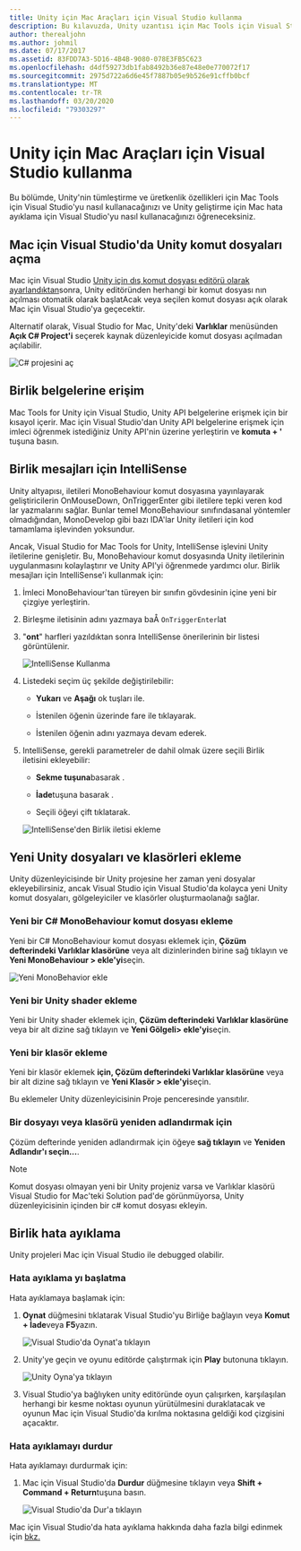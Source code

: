 ```yaml
---
title: Unity için Mac Araçları için Visual Studio kullanma
description: Bu kılavuzda, Unity uzantısı için Mac Tools için Visual Studio'nun nasıl kullanılacağı açıklanmaktadır
author: therealjohn
ms.author: johmil
ms.date: 07/17/2017
ms.assetid: 83FDD7A3-5D16-4B4B-9080-078E3FB5C623
ms.openlocfilehash: d4df59273db1fab8492b36e87e48e0e770072f17
ms.sourcegitcommit: 2975d722a6d6e45f7887b05e9b526e91cffb0bcf
ms.translationtype: MT
ms.contentlocale: tr-TR
ms.lasthandoff: 03/20/2020
ms.locfileid: "79303297"
---
```

# <a name="using-visual-studio-for-mac-tools-for-unity"></a>Unity için Mac Araçları için Visual Studio kullanma

Bu bölümde, Unity'nin tümleştirme ve üretkenlik özellikleri için Mac Tools için Visual Studio'yu nasıl kullanacağınızı ve Unity geliştirme için Mac hata ayıklama için Visual Studio'yu nasıl kullanacağınızı öğreneceksiniz.

## <a name="opening-unity-scripts-in-visual-studio-for-mac"></a>Mac için Visual Studio'da Unity komut dosyaları açma

Mac için Visual Studio [Unity için dış komut dosyası editörü olarak ayarlandıktan](setup-vsmac-tools-unity.md#configure-unity-for-use-with-visual-studio-for-mac)sonra, Unity editöründen herhangi bir komut dosyası nın açılması otomatik olarak başlatAcak veya seçilen komut dosyası açık olarak Mac için Visual Studio'ya geçecektir.

Alternatif olarak, Visual Studio for Mac, Unity'deki **Varlıklar** menüsünden **Açık C# Project'i** seçerek kaynak düzenleyicide komut dosyası açılmadan açılabilir.

![C# projesini aç](media/using-vsmac-tools-unity-image1.png)

## <a name="unity-documentation-access"></a>Birlik belgelerine erişim

Mac Tools for Unity için Visual Studio, Unity API belgelerine erişmek için bir kısayol içerir. Mac için Visual Studio'dan Unity API belgelerine erişmek için imleci öğrenmek istediğiniz Unity API'nin üzerine yerleştirin ve **komuta + '** tuşuna basın.

## <a name="intellisense-for-unity-messages"></a>Birlik mesajları için IntelliSense
Unity altyapısı, iletileri MonoBehaviour komut dosyasına yayınlayarak geliştiricilerin OnMouseDown, OnTriggerEnter gibi iletilere tepki veren kod lar yazmalarını sağlar. Bunlar temel MonoBehaviour sınıfındasanal yöntemler olmadığından, MonoDevelop gibi bazı IDA'lar Unity iletileri için kod tamamlama işlevinden yoksundur.

Ancak, Visual Studio for Mac Tools for Unity, IntelliSense işlevini Unity iletilerine genişletir. Bu, MonoBehaviour komut dosyasında Unity iletilerinin uygulanmasını kolaylaştırır ve Unity API'yi öğrenmede yardımcı olur. Birlik mesajları için IntelliSense'i kullanmak için:

1. İmleci MonoBehaviour'tan türeyen bir sınıfın gövdesinin içine yeni bir çizgiye yerleştirin.

2. Birleşme iletisinin adını yazmaya baÅ `OnTriggerEnter`lat

3. "**ont**" harfleri yazıldıktan sonra IntelliSense önerilerinin bir listesi görüntülenir.

   ![IntelliSense Kullanma](media/using-vsmac-tools-unity-image2.png)

4. Listedeki seçim üç şekilde değiştirilebilir:

   * **Yukarı** ve **Aşağı** ok tuşları ile.

   * İstenilen öğenin üzerinde fare ile tıklayarak.

   * İstenilen öğenin adını yazmaya devam ederek.

5. IntelliSense, gerekli parametreler de dahil olmak üzere seçili Birlik iletisini ekleyebilir:

   * **Sekme tuşuna**basarak .

   * **İade**tuşuna basarak .

   * Seçili öğeyi çift tıklatarak.

   ![IntelliSense'den Birlik iletisi ekleme](media/using-vsmac-tools-unity-image3.png)

## <a name="adding-new-unity-files-and-folders"></a>Yeni Unity dosyaları ve klasörleri ekleme

Unity düzenleyicisinde bir Unity projesine her zaman yeni dosyalar ekleyebilirsiniz, ancak Visual Studio için Visual Studio'da kolayca yeni Unity komut dosyaları, gölgeleyiciler ve klasörler oluşturmaolanağı sağlar.

### <a name="add-a-new-c-monobehaviour-script"></a>Yeni bir C# MonoBehaviour komut dosyası ekleme

Yeni bir C# MonoBehaviour komut dosyası eklemek için, **Çözüm defterindeki Varlıklar klasörüne** veya alt dizinlerinden birine sağ tıklayın ve **Yeni MonoBehaviour > ekle'yi**seçin.

![Yeni MonoBehavior ekle](media/using-vsmac-tools-unity-image4.png)

### <a name="add-a-new-unity-shader"></a>Yeni bir Unity shader ekleme

Yeni bir Unity shader eklemek için, **Çözüm defterindeki Varlıklar klasörüne** veya bir alt dizine sağ tıklayın ve **Yeni Gölgeli> ekle'yi**seçin.

### <a name="add-a-new-folder"></a>Yeni bir klasör ekleme

Yeni bir klasör eklemek **için, Çözüm defterindeki Varlıklar klasörüne** veya bir alt dizine sağ tıklayın ve **Yeni Klasör > ekle'yi**seçin.

Bu eklemeler Unity düzenleyicisinin Proje penceresinde yansıtılır.

### <a name="to-rename-a-file-or-folder"></a>Bir dosyayı veya klasörü yeniden adlandırmak için
Çözüm defterinde yeniden adlandırmak için öğeye **sağ tıklayın** ve **Yeniden Adlandır'ı seçin...**.

> [!NOTE]
> Komut dosyası olmayan yeni bir Unity projeniz varsa ve Varlıklar klasörü Visual Studio for Mac'teki Solution pad'de görünmüyorsa, Unity düzenleyicisinin içinden bir c# komut dosyası ekleyin.

## <a name="unity-debugging"></a>Birlik hata ayıklama

Unity projeleri Mac için Visual Studio ile debugged olabilir.

### <a name="start-debugging"></a>Hata ayıklama yı başlatma

Hata ayıklamaya başlamak için:

1. **Oynat** düğmesini tıklatarak Visual Studio'yu Birliğe bağlayın veya **Komut + İade**veya **F5**yazın.

   ![Visual Studio'da Oynat'a tıklayın](media/using-vsmac-tools-unity-image5.png)

2. Unity'ye geçin ve oyunu editörde çalıştırmak için **Play** butonuna tıklayın.

   ![Unity Oyna'ya tıklayın](media/using-vsmac-tools-unity-image6.png)

3. Visual Studio'ya bağlıyken unity editöründe oyun çalışırken, karşılaşılan herhangi bir kesme noktası oyunun yürütülmesini duraklatacak ve oyunun Mac için Visual Studio'da kırılma noktasına geldiği kod çizgisini açacaktır.

### <a name="stop-debugging"></a>Hata ayıklamayı durdur

Hata ayıklamayı durdurmak için:

1. Mac için Visual Studio'da **Durdur** düğmesine tıklayın veya **Shift + Command + Return**tuşuna basın.

   ![Visual Studio'da Dur'a tıklayın](media/using-vsmac-tools-unity-image7.png)

Mac için Visual Studio'da hata ayıklama hakkında daha fazla bilgi edinmek için [bkz.](debugging.md)
